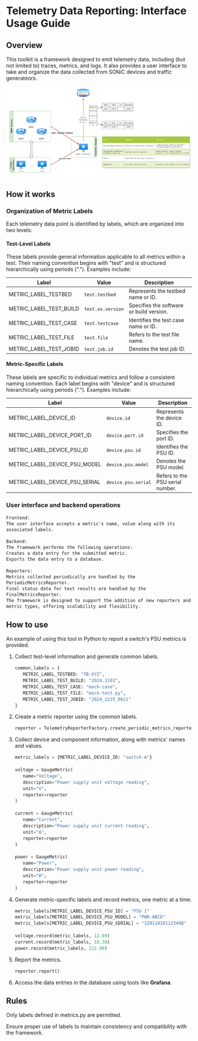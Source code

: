 # Telemetry Data Reporting: Interface Usage Guide

## Overview

This toolkit is a framework designed to emit telemetry data, including (but not limited to) traces, metrics, and logs.
It also provides a user interface to take and organize the data collected from SONiC devices and traffic generateors.

![Overview](./overview_diagram.png)

## How it works

### Organization of Metric Labels

Each telemetry data point is identified by labels, which are organized into two levels:

#### Test-Level Labels

These labels provide general information applicable to all metrics within a test. Their naming convention begins with "test" and is structured hierarchically using periods ("."). Examples include:

| Label                   | Value             | Description                              |
| ----------------------- | ----------------- | ---------------------------------------- |
| METRIC_LABEL_TESTBED    | `test.testbed`    | Represents the testbed name or ID.       |
| METRIC_LABEL_TEST_BUILD | `test.os.version` | Specifies the software or build version. |
| METRIC_LABEL_TEST_CASE  | `test.testcase`   | Identifies the test case name or ID.     |
| METRIC_LABEL_TEST_FILE  | `test.file`       | Refers to the test file name.            |
| METRIC_LABEL_TEST_JOBID | `test.job.id`     | Denotes the test job ID.                 |

#### Metric-Specific Labels

These labels are specific to individual metrics and follow a consistent naming convention. Each label begins with "device" and is structured hierarchically using periods ("."). Examples include:

| Label                          | Value               | Description                      |
| ------------------------------ | ------------------- | -------------------------------- |
| METRIC_LABEL_DEVICE_ID         | `device.id`         | Represents the device ID.        |
| METRIC_LABEL_DEVICE_PORT_ID    | `device.port.id`    | Specifies the port ID.           |
| METRIC_LABEL_DEVICE_PSU_ID     | `device.psu.id`     | Identifies the PSU ID.           |
| METRIC_LABEL_DEVICE_PSU_MODEL  | `device.psu.model`  | Denotes the PSU model.           |
| METRIC_LABEL_DEVICE_PSU_SERIAL | `device.psu.serial` | Refers to the PSU serial number. |

### User interface and backend operations

    Frontend:
    The user interface accepts a metric's name, value along with its associated labels.

    Backend:
    The framework performs the following operations:
    Creates a data entry for the submitted metric.
    Exports the data entry to a database.

    Reporters:
    Metrics collected periodically are handled by the PeriodicMetricsReporter.
    Final status data for test results are handled by the FinalMetricsReporter.
    The framework is designed to support the addition of new reporters and metric types, offering scalability and flexibility.

## How to use

An example of using this tool in Python to report a switch's PSU metrics is provided.

1. Collect test-level information and generate common labels.

    ```python
    common_labels = {
       METRIC_LABEL_TESTBED: "TB-XYZ",
       METRIC_LABEL_TEST_BUILD: "2024.1103",
       METRIC_LABEL_TEST_CASE: "mock-case",
       METRIC_LABEL_TEST_FILE: "mock-test.py",
       METRIC_LABEL_TEST_JOBID: "2024_1225_0621"
    }
    ```

2. Create a metric reporter using the common labels.

    ```python
    reporter = TelemetryReporterFactory.create_periodic_metrics_reporter(common_labels)
    ```

3. Collect device and component information, along with metrics' names and values.

    ```python
    metric_labels = {METRIC_LABEL_DEVICE_ID: "switch-A"}

    voltage = GaugeMetric(
       name="Voltage",
       description="Power supply unit voltage reading",
       unit="V",
       reporter=reporter
    )

    current = GaugeMetric(
       name="Current",
       description="Power supply unit current reading",
       unit="A",
       reporter=reporter
    )

    power = GaugeMetric(
       name="Power",
       description="Power supply unit power reading",
       unit="W",
       reporter=reporter
    )
    ```

4. Generate metric-specific labels and record metrics, one metric at a time.

    ```python
    metric_labels[METRIC_LABEL_DEVICE_PSU_ID] = "PSU 1"
    metric_labels[METRIC_LABEL_DEVICE_PSU_MODEL] = "PWR-ABCD"
    metric_labels[METRIC_LABEL_DEVICE_PSU_SERIAL] = "1Z011010112349Q"

    voltage.record(metric_labels, 12.09)
    current.record(metric_labels, 18.38)
    power.record(metric_labels, 222.00)
    ```

5. Report the metrics.

    ```python
    reporter.report()
    ```

6. Access the data entries in the database using tools like **Grafana**.

## Rules

Only labels defined in metrics.py are permitted.

Ensure proper use of labels to maintain consistency and compatibility with the framework.
